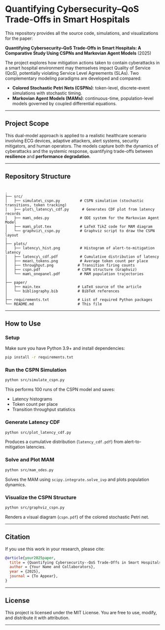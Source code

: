 
# Quantifying Cybersecurity–QoS Trade-Offs in Smart Hospitals

This repository provides all the source code, simulations, and visualizations for the paper:

 **Quantifying Cybersecurity–QoS Trade-Offs in Smart Hospitals: A Comparative Study Using CSPNs and Markovian Agent Models** (2025)

The project explores how mitigation actions taken to contain cyberattacks in a smart hospital environment may themselves impact Quality of Service (QoS), potentially violating Service Level Agreements (SLAs). Two complementary modeling paradigms are developed and compared:

- **Colored Stochastic Petri Nets (CSPNs)**: token-level, discrete-event simulations with stochastic timing.
- **Markovian Agent Models (MAMs)**: continuous-time, population-level models governed by coupled differential equations.

---

##  Project Scope

This dual-model approach is applied to a realistic healthcare scenario involving ECG devices, adaptive attackers, alert systems, security mitigators, and human operators. The models capture both the dynamics of cyberattacks and the systemic response, quantifying trade-offs between **resilience** and **performance degradation**.

---

##  Repository Structure

```

.
├── src/
│   ├── simulate\_cspn.py         # CSPN simulation (stochastic transitions, token tracking)
│   ├── plot\_latency\_cdf.py      # Generates CDF plot from latency records
│   ├── mam\_odes.py              # ODE system for the Markovian Agent Model
│   ├── mam\_plot.tex             # LaTeX TikZ code for MAM diagram
│   └── graphviz\_cspn.py         # Graphviz script to draw the CSPN layout
│
├── plots/
│   ├── latency\_hist.png         # Histogram of alert-to-mitigation latency
│   ├── latency\_cdf.pdf          # Cumulative distribution of latency
│   ├── mean\_tokens.png          # Average token count per place
│   ├── throughput.png           # Transition firing counts
│   ├── cspn.pdf                 # CSPN structure (Graphviz)
│   └── mam\_onepanel.pdf         # MAM population trajectories
│
├── paper/
│   ├── main.tex                 # LaTeX source of the article
│   └── bibliography.bib         # BibTeX references
│
├── requirements.txt             # List of required Python packages
└── README.md                    # This file

````

---

##  How to Use

###  Setup

Make sure you have Python 3.9+ and install dependencies:

```bash
pip install -r requirements.txt
````

###  Run the CSPN Simulation

```bash
python src/simulate_cspn.py
```

This performs 100 runs of the CSPN model and saves:

* Latency histograms
* Token count per place
* Transition throughput statistics

###  Generate Latency CDF

```bash
python src/plot_latency_cdf.py
```

Produces a cumulative distribution (`latency_cdf.pdf`) from alert-to-mitigation latencies.

###  Solve and Plot MAM

```bash
python src/mam_odes.py
```

Solves the MAM using `scipy.integrate.solve_ivp` and plots population dynamics.

###  Visualize the CSPN Structure

```bash
python src/graphviz_cspn.py
```

Renders a visual diagram (`cspn.pdf`) of the colored stochastic Petri net.

---

##  Citation

If you use this work in your research, please cite:

```bibtex
@article{your2025paper,
  title = {Quantifying Cybersecurity--QoS Trade-Offs in Smart Hospitals: A Comparative Study Using CSPNs and Markovian Agent Models},
  author = {Your Name and Collaborators},
  year = {2025},
  journal = {To Appear},
}
```

---

##  License

This project is licensed under the MIT License. You are free to use, modify, and distribute it with attribution.

---
